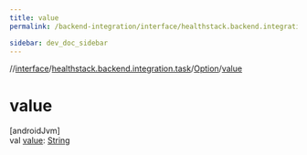```yaml
---
title: value
permalink: /backend-integration/interface/healthstack.backend.integration.task/-option/value.html

sidebar: dev_doc_sidebar
---
```

//[interface](../../../index.html)/[healthstack.backend.integration.task](../index.html)/[Option](index.html)/[value](value.html)



# value



[androidJvm]\
val [value](value.html): [String](https://kotlinlang.org/api/latest/jvm/stdlib/kotlin/-string/index.html)




